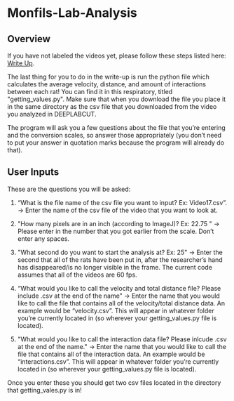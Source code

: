 # Monfils-Lab-Analysis
## Overview

If you have not labeled the videos yet, please follow these steps listed here: [Write Up](https://docs.google.com/document/d/1Wt5_wa7j12gE9fzmw9T9nHWQkvUncxSEwznl5go_s2M/edit?usp=sharing).<br />

The last thing for you to do in the write-up is run the python file which calculates the average velocity, distance, and amount of interactions between each rat! You can find it in this respiratory, titled "getting_values.py". Make sure that when you download the file you place it in the same directory as the csv file that you downloaded from the video you analyzed in DEEPLABCUT. 

The program will ask you a few questions about the file that you’re entering and the conversion scales, so answer those appropriately (you don’t need to put your answer in quotation marks because the program will already do that). 

## User Inputs
These are the questions you will be asked:

1. “What is the file name of the csv file you want to input? Ex: Video17.csv”. → Enter the name of the csv file of the video that you want to look at.

2. "How many pixels are in an inch (according to ImageJ)? Ex: 22.75 " → Please enter in the number that you got earlier from the scale. Don’t enter any spaces.

3. "What second do you want to start the analysis at? Ex: 25" → Enter the second that all of the rats have been put in, after the researcher’s hand has disappeared/is no longer visible in the frame. The current code assumes that all of the videos are 60 fps. 

4. “What would you like to call the velocity and total distance file? Please include .csv at the end of the name" → Enter the name that you would like to call the file that contains all of the velocity/total distance data. An example would be “velocity.csv”. This will appear in whatever folder you’re currently located in (so wherever your getting_values.py file is located). 

5. "What would you like to call the interaction data file? Please inlcude .csv at the end of the name." → Enter the name that you would like to call the file that contains all of the interaction data. An example would be “interactions.csv”. This will appear in whatever folder you’re currently located in (so wherever your getting_values.py file is located). 

Once you enter these you should get two csv files located in the directory that getting_vales.py is in!


